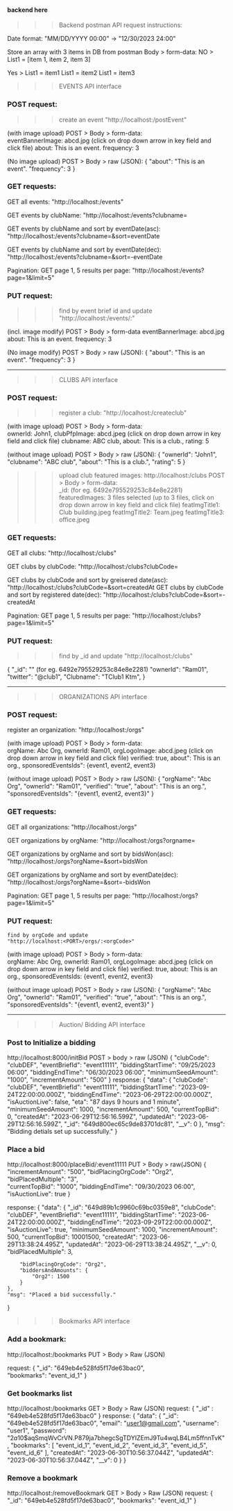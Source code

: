 #### backend here


>>> Backend postman API request instructions:

Date format: "MM/DD/YYYY 00:00" -> "12/30/2023 24:00"

Store an array with 3 items in DB from postman Body > form-data:
NO > List1 = [item 1, item 2, item 3]

Yes > List1 = item1
      List1 = item2
      List1 = item3

>>> EVENTS API interface 

### POST request: 
>>> create an event
"http://localhost:<PORT>/postEvent"

(with image upload) POST > Body > form-data:  
eventBannerImage: abcd.jpg (click on drop down arrow in key field and click file)
about: This is an event.
frequency: 3

(No image upload) POST > Body > raw (JSON):
{
    "about": "This is an event".
    "frequency": 3
}

### GET requests:
GET all events: "http://localhost:<PORT>/events"

GET events by clubName: "http://localhost:<PORT>/events?clubname=<clubName>

GET events by clubName and sort by eventDate(asc): 
                "http://localhost:<PORT>/events?clubname=<clubName>&sort=eventDate

GET events by clubName and sort by eventDate(dec): 
                "http://localhost:<PORT>/events?clubname=<clubName>&sort=-eventDate

Pagination:
GET page 1, 5 results per page:
                "http://localhost:<PORT>/events?page=1&limit=5"


### PUT request: 
>>> find by event brief id and update
    "http://localhost:<PORT>/events/:<eventBriefId>"

(incl. image modify) POST > Body > form-data
eventBannerImage: abcd.jpg
about: This is an event.
frequency: 3

(No image modify) POST > Body > raw (JSON):
{
    "about": "This is an event".
    "frequency": 3
}

--------------------------------------------------------------------------------------
>>> CLUBS API interface 

### POST request: 
>>> register a club:
"http://localhost:<PORT>/createclub"

(with image upload) POST > Body > form-data:  
    ownerId: John1,
    clubPfpImage: abcd.jpeg (click on drop down arrow in key field and click file)
    clubname: ABC club,
    about: This is a club.,
    rating: 5

(without image upload) POST > Body > raw (JSON):
{
    "ownerId": "John1",
    "clubname": "ABC club",
    "about": "This is a club.",
    "rating": 5
}

>>> upload club featured images:
http://localhost:<PORT>/clubs
 POST > Body > form-data:  
    _id: <DB collection id>  (for eg. 6492e795529253c84e8e2281)
    featuredImages: 3 files selected (up to 3 files, click on drop down arrow in key field and click file)
    featImgTitle1: Club building.jpeg
    featImgTitle2: Team.jpeg
    featImgTitle3: office.jpeg



### GET requests:
GET all clubs: "http://localhost:<PORT>/clubs"

GET clubs by clubCode: "http://localhost:<PORT>/clubs?clubCode=<clubCode>

GET clubs by clubCode and sort by greisered date(asc): 
                "http://localhost:<PORT>/clubs?clubCode=<clubCode>&sort=createdAt
GET clubs by clubCode and sort by registered date(dec): 
                "http://localhost:<PORT>/clubs?clubCode=<clubCode>&sort=-createdAt

Pagination:
GET page 1, 5 results per page:
                "http://localhost:<PORT>/clubs?page=1&limit=5"


### PUT request: 
>>> find by _id and update
    "http://localhost:<PORT>/clubs"

{
    "_id": "<DB collection id>"  (for eg. 6492e795529253c84e8e2281)
    "ownerId": "Ram01",
    "twitter": "@club1",
    "Clubname": "TClub1 Ktm",
}


---------------------------------------------------------------------------
>>> ORGANIZATIONS API interface 
### POST request: 
register an organization:
"http://localhost:<PORT>/orgs"

(with image upload) POST > Body > form-data:  
    orgName: Abc Org,
    ownerId: Ram01,
    orgLogoImage: abcd.jpeg (click on drop down arrow in key field and click file)
    verified: true,
    about": This is an org.,
    sponsoredEventsIds": {event1, event2, event3}

(without image upload) POST > Body > raw (JSON):
{
    "orgName": "Abc Org",
    "ownerId": "Ram01",
    "verified": "true",
    "about": "This is an org.",
    "sponsoredEventsIds": "{event1, event2, event3}"
}

### GET requests:
GET all organizations: "http://localhost:<PORT>/orgs"

GET organizations by orgName: "http://localhost:<PORT>/orgs?orgname=<clubName>

GET organizations by orgName and sort by bidsWon(asc): 
                "http://localhost:<PORT>/orgs?orgName=<clubName>&sort=bidsWon

GET organizations by orgName and sort by eventDate(dec): 
                "http://localhost:<PORT>/orgs?orgName=<clubName>&sort=-bidsWon

Pagination:
GET page 1, 5 results per page:
                "http://localhost:<PORT>/orgs?page=1&limit=5"


### PUT request: 
    find by orgCode and update
    "http://localhost:<PORT>/orgs/:<orgCode>"

(with image upload) POST > Body > form-data:  
    orgName: Abc Org,
    ownerId: Ram01,
    orgLogoImage: abcd.jpeg (click on drop down arrow in key field and click file)
    verified: true,
    about: This is an org.,
    sponsoredEventsIds: {event1, event2, event3}

(without image upload) POST > Body > raw (JSON):
{
    "orgName": "Abc Org",
    "ownerId": "Ram01",
    "verified": "true",
    "about": "This is an org.",
    "sponsoredEventsIds": "{event1, event2, event3}"
}

---------------------------------------------------------------------------

>>> Auction/ Bidding API interface 

### Post to Initialize a bidding
http://localhost:8000/initBid
POST > body > raw (JSON)
{
    "clubCode": "clubDEF",
    "eventBriefId": "event11111",
    "biddingStartTime": "09/25/2023 06:00",
    "biddingEndTime": "06/30/2023 06:00",
    "minimumSeedAmount": "1000",
    "incrementAmount": "500"
}
response:
{
    "data": {
        "clubCode": "clubDEF",
        "eventBriefId": "event11111",
        "biddingStartTime": "2023-09-24T22:00:00.000Z",
        "biddingEndTime": "2023-06-29T22:00:00.000Z",
        "isAuctionLive": false,
        "eta": "87 days 9 hours and 1 minute", 
        "minimumSeedAmount": 1000,
        "incrementAmount": 500,
        "currentTopBid": 0,
        "createdAt": "2023-06-29T12:56:16.599Z",
        "updatedAt": "2023-06-29T12:56:16.599Z",
        "_id": "649d800ec65c9de83701dc81",
        "__v": 0
    },
    "msg": "Bidding detials set up successfully."
}

### Place a bid 
http://localhost:8000/placeBid/:event11111
PUT > Body > raw(JSON)
{
    "incrementAmount": "500",
    "bidPlacingOrgCode": "Org2",
    "bidPlacedMultiple": "3",    
    "currentTopBid": "1000",
    "biddingEndTime": "09/30/2023 06:00",
    "isAuctionLive": true
}
<!-- (use data from POST response from POST request) -->

response:
{
    "data": {
        "_id": "649d89b1c9960c69bc0359e8",
        "clubCode": "clubDEF",
        "eventBriefId": "event11111",
        "biddingStartTime": "2023-06-24T22:00:00.000Z",
        "biddingEndTime": "2023-09-29T22:00:00.000Z",
        "isAuctionLive": true,
        "minimumSeedAmount": 1000,
        "incrementAmount": 500,
        "currentTopBid": 10001500,
        "createdAt": "2023-06-29T13:38:24.495Z",
        "updatedAt": "2023-06-29T13:38:24.495Z",
        "__v": 0,
        "bidPlacedMultiple": 3,

        "bidPlacingOrgCode": "Org2",
        "biddersAndAmounts": {
            "Org2": 1500
        }
    },
    "msg": "Placed a bid successfully."
}

>>> Bookmarks API interface 

### Add a bookmark: 
http://localhost:<PORT>/bookmarks
PUT > Body > Raw (JSON)
<!-- (_id is user's id in the DB) -->
request: {
    "_id": "649eb4e528fd5f17de63bac0",  
    "bookmarks": "event_id_1"
}

### Get bookmarks list
http://localhost:<PORT>/bookmarks
GET > Body > Raw (JSON)
request:
{
    "_id" : "649eb4e528fd5f17de63bac0"
}
response:
{
    "data": {
        "_id": "649eb4e528fd5f17de63bac0",
        "email": "user1@gmail.com",
        "username": "user1",
        "password": "$2a$10$aqSmqWvCrVN.P879ja7bhegcSgTDYIZEmJ9Tu4wqLB4Lm5ffnnTvK",
        "bookmarks": [
            "event_id_1",
            "event_id_2",
            "event_id_3",
            "event_id_5",
            "event_id_6"
        ],
        "createdAt": "2023-06-30T10:56:37.044Z",
        "updatedAt": "2023-06-30T10:56:37.044Z",
        "__v": 0
    }
}

### Remove a bookmark
http://localhost:<PORT>/removeBookmark
GET > Body > Raw (JSON)
request:
{
    "_id": "649eb4e528fd5f17de63bac0",
    "bookmarks": "event_id_1"
}
